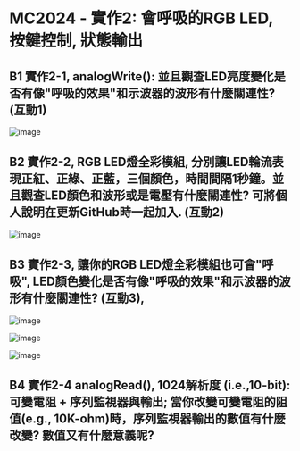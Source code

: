 # MC2024 - 實作2: 會呼吸的RGB LED,  按鍵控制, 狀態輸出


## B1 實作2-1, analogWrite(): 並且觀查LED亮度變化是否有像"呼吸的效果"和示波器的波形有什麼關連性? (互動1)

![image](https://github.com/Grace-TA/Microcontroller2024/assets/89304181/9be5aa19-f975-4d5c-88e2-861bb983a7dd)


## B2 實作2-2, RGB LED燈全彩模組, 分別讓LED輪流表現正紅、正綠、正藍，三個顏色，時間間隔1秒鐘。並且觀查LED顏色和波形或是電壓有什麼關連性? 可將個人說明在更新GitHub時一起加入. (互動2)

![image](https://github.com/Grace-TA/Microcontroller2024/assets/89304181/f6f76aab-7b8d-4c90-b82f-a88fb5177bc3)


## B3 實作2-3, 讓你的RGB LED燈全彩模組也可會"呼吸", LED顏色變化是否有像"呼吸的效果"和示波器的波形有什麼關連性? (互動3), 

![image](https://github.com/Grace-TA/Microcontroller2024/assets/89304181/4fad2058-7991-4221-b06a-7bf6d99d13f4)

![image](https://github.com/Grace-TA/Microcontroller2024/assets/89304181/ca7e3714-66fe-4213-806e-0a9428a5638c)

![image](https://github.com/Grace-TA/Microcontroller2024/assets/89304181/f009d6ea-d559-4302-b0c8-9831818b3839)


## B4 實作2-4 analogRead(), 1024解析度 (i.e.,10-bit): 可變電阻 + 序列監視器與輸出; 當你改變可變電阻的阻值(e.g., 10K-ohm)時，序列監視器輸出的數值有什麼改變? 數值又有什麼意義呢? 



##



##

